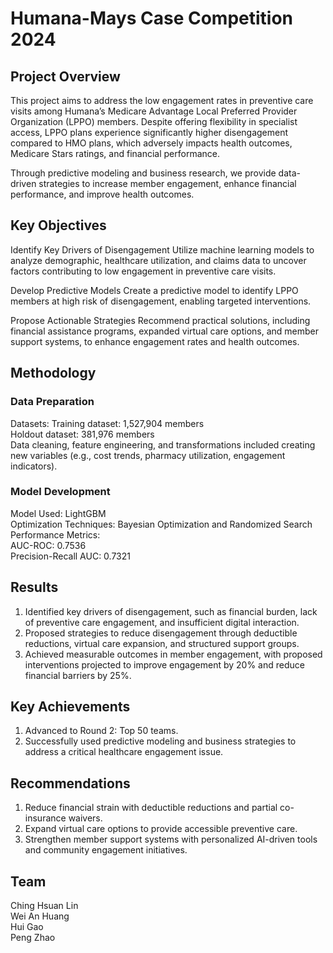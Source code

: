 # Humana-Mays Case Competition 2024
## Project Overview
This project aims to address the low engagement rates in preventive care visits among Humana’s Medicare Advantage Local Preferred Provider Organization (LPPO) members. Despite offering flexibility in specialist access, LPPO plans experience significantly higher disengagement compared to HMO plans, which adversely impacts health outcomes, Medicare Stars ratings, and financial performance.

Through predictive modeling and business research, we provide data-driven strategies to increase member engagement, enhance financial performance, and improve health outcomes.

## Key Objectives
Identify Key Drivers of Disengagement
Utilize machine learning models to analyze demographic, healthcare utilization, and claims data to uncover factors contributing to low engagement in preventive care visits.

Develop Predictive Models
Create a predictive model to identify LPPO members at high risk of disengagement, enabling targeted interventions.

Propose Actionable Strategies
Recommend practical solutions, including financial assistance programs, expanded virtual care options, and member support systems, to enhance engagement rates and health outcomes.

## Methodology
### Data Preparation
Datasets:
Training dataset: 1,527,904 members  
Holdout dataset: 381,976 members  
Data cleaning, feature engineering, and transformations included creating new variables (e.g., cost trends, pharmacy utilization, engagement indicators).  
### Model Development 
Model Used: LightGBM  
Optimization Techniques: Bayesian Optimization and Randomized Search  
Performance Metrics:  
AUC-ROC: 0.7536  
Precision-Recall AUC: 0.7321  
## Results
1. Identified key drivers of disengagement, such as financial burden, lack of preventive care engagement, and insufficient digital interaction.  
2. Proposed strategies to reduce disengagement through deductible reductions, virtual care expansion, and structured support groups.  
3. Achieved measurable outcomes in member engagement, with proposed interventions projected to improve engagement by 20% and reduce financial barriers by 25%.  
## Key Achievements
1. Advanced to Round 2: Top 50 teams.  
2. Successfully used predictive modeling and business strategies to address a critical healthcare engagement issue. 
## Recommendations
1. Reduce financial strain with deductible reductions and partial co-insurance waivers.  
2. Expand virtual care options to provide accessible preventive care.  
3. Strengthen member support systems with personalized AI-driven tools and community engagement initiatives.  
## Team
Ching Hsuan Lin  
Wei An Huang  
Hui Gao  
Peng Zhao  
